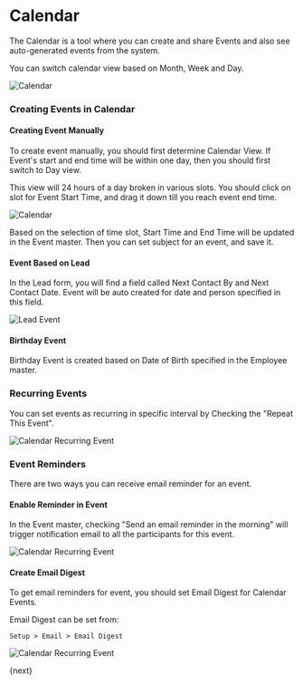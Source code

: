 # Calendar

The Calendar is a tool where you can create and share Events and also see auto-generated events from the system.

You can switch calendar view based on Month, Week and Day.

<img class="screenshot" alt="Calendar" src="/assets/erpnext_docs/assets/img/collaboration-tools/calendar-1.png">

### Creating Events in Calendar

#### Creating Event Manually

To create event manually, you should first determine Calendar View. If Event's start and end time will be within one day, then you should first switch to Day view.

This view will 24 hours of a day broken in various slots. You should click on slot for Event Start Time, and drag it down till you reach event end time.

<img class="screenshot" alt="Calendar" src="/assets/erpnext_docs/assets/img/collaboration-tools/calendar-2.gif">

Based on the selection of time slot, Start Time and End Time will be updated in the Event master. Then you can set subject for an event, and save it.

#### Event Based on Lead

In the Lead form, you will find a field called Next Contact By and Next Contact Date. Event will be auto created for date and person specified in this field.

<img class="screenshot" alt="Lead Event" src="/assets/erpnext_docs/assets/img/collaboration-tools/calendar-3.png">

#### Birthday Event

Birthday Event is created based on Date of Birth specified in the Employee master.

### Recurring Events

You can set events as recurring in specific interval by Checking the "Repeat This
Event".

<img class="screenshot" alt="Calendar Recurring Event" src="/assets/erpnext_docs/assets/img/collaboration-tools/calendar-4.png">

### Event Reminders

There are two ways you can receive email reminder for an event.

#### Enable Reminder in Event

In the Event master, checking "Send an email reminder in the morning" will trigger notification email to all the participants for this event.

<img class="screenshot" alt="Calendar Recurring Event" src="/assets/erpnext_docs/assets/img/collaboration-tools/calendar-6.png">

#### Create Email Digest

To get email reminders for event, you should set Email Digest for Calendar Events.

Email Digest can be set from:

`Setup > Email > Email Digest`

<img class="screenshot" alt="Calendar Recurring Event" src="/assets/erpnext_docs/assets/img/collaboration-tools/calender-email-digest.png">

{next}
